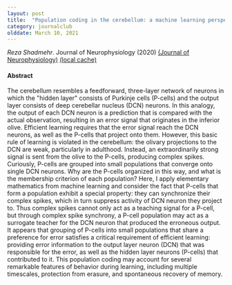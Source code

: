 ```yaml
---
layout: post
title:  "Population coding in the cerebellum: a machine learning perspective (2020)"
category: journalclub
olddate: March 10, 2021
---
```

 
*Reza Shadmehr*. Journal of Neurophysiology (2020) 
[(Journal of Neurophysiology)](https://journals.physiology.org/doi/10.1152/jn.00449.2020)
[(local cache)]({{site.url}}/journalclub/JCpapers/shadmehr2020.pdf)

#### Abstract
The cerebellum resembles a feedforward, three-layer network of neurons in which the "hidden layer" consists of Purkinje cells (P-cells) and the output layer consists of deep cerebellar nucleus (DCN) neurons. In this analogy, the output of each DCN neuron is a prediction that is compared with the actual observation, resulting in an error signal that originates in the inferior olive. Efficient learning requires that the error signal reach the DCN neurons, as well as the P-cells that project onto them. However, this basic rule of learning is violated in the cerebellum: the olivary projections to the DCN are weak, particularly in adulthood. Instead, an extraordinarily strong signal is sent from the olive to the P-cells, producing complex spikes. Curiously, P-cells are grouped into small populations that converge onto single DCN neurons. Why are the P-cells organized in this way, and what is the membership criterion of each population? Here, I apply elementary mathematics from machine learning and consider the fact that P-cells that form a population exhibit a special property: they can synchronize their complex spikes, which in turn suppress activity of DCN neuron they project to. Thus complex spikes cannot only act as a teaching signal for a P-cell, but through complex spike synchrony, a P-cell population may act as a surrogate teacher for the DCN neuron that produced the erroneous output. It appears that grouping of P-cells into small populations that share a preference for error satisfies a critical requirement of efficient learning: providing error information to the output layer neuron (DCN) that was responsible for the error, as well as the hidden layer neurons (P-cells) that contributed to it. This population coding may account for several remarkable features of behavior during learning, including multiple timescales, protection from erasure, and spontaneous recovery of memory.